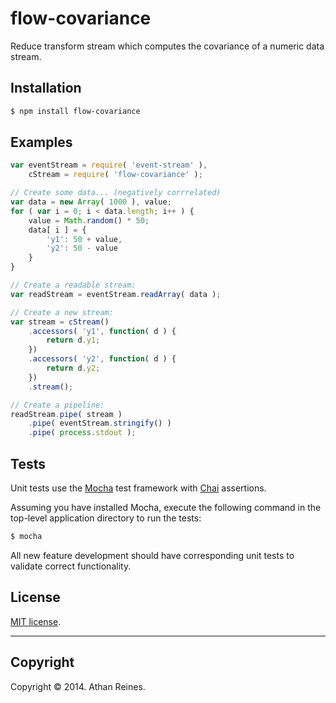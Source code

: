 flow-covariance
===============

Reduce transform stream which computes the covariance of a numeric data stream.


## Installation

``` bash
$ npm install flow-covariance
```


## Examples

``` javascript
var eventStream = require( 'event-stream' ),
	cStream = require( 'flow-covariance' );

// Create some data... (negatively corrrelated)
var data = new Array( 1000 ), value;
for ( var i = 0; i < data.length; i++ ) {
	value = Math.random() * 50;
	data[ i ] = {
		'y1': 50 + value,
		'y2': 50 - value
	}
}

// Create a readable stream:
var readStream = eventStream.readArray( data );

// Create a new stream:
var stream = cStream()
	.accessors( 'y1', function( d ) {
		return d.y1;
	})
	.accessors( 'y2', function( d ) {
		return d.y2;
	})
	.stream();

// Create a pipeline:
readStream.pipe( stream )
	.pipe( eventStream.stringify() )
	.pipe( process.stdout );
```

## Tests

Unit tests use the [Mocha](http://visionmedia.github.io/mocha) test framework with [Chai](http://chaijs.com) assertions.

Assuming you have installed Mocha, execute the following command in the top-level application directory to run the tests:

``` bash
$ mocha
```

All new feature development should have corresponding unit tests to validate correct functionality.


## License

[MIT license](http://opensource.org/licenses/MIT). 


---
## Copyright

Copyright &copy; 2014. Athan Reines.

